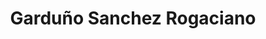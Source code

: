 ---
title: "Garduño Sanchez Rogaciano"
url: /toluca-de-lerdo/garduno-sanchez-rogaciano/
shop: carnicero
---